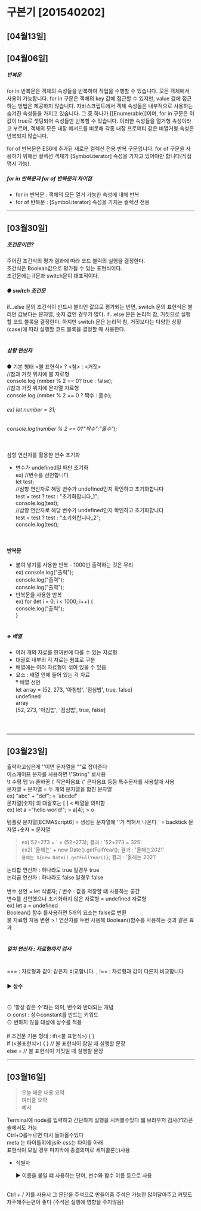 # 구본기 [201540202]

## [04월13일]

## [04월06일]

##### 반복문

for in 반복문은 객체의 속성들을 반복하여 작업을 수행할 수 있습니다. 모든 객체에서 사용이 가능합니다. for in 구문은 객체의 key 값에 접근할 수 있지만, value 값에 접근하는 방법은 제공하지 않습니다. 자바스크립트에서 객체 속성들은 내부적으로 사용하는 숨겨진 속성들을 가지고 있습니다. 그 중 하나가 [[Enumerable]]이며, for in 구문은 이 값이 true로 셋팅되어 속성들만 반복할 수 있습니다. 이러한 속성들을 열거형 속성이라고 부르며, 객체의 모든 내장 메서드를 비롯해 각종 내장 프로퍼티 같은 비열거형 속성은 반복되지 않습니다. <br />

for of 반복문은 ES6에 추가된 새로운 컬렉션 전용 반복 구문입니다. for of 구문을 사용하기 위해선 컬렉션 객체가 [Symbol.iterator] 속성을 가지고 있어야만 합니다(직접 명시 가능). <br />

##### for in 반복문과 for of 반복문의 차이점

* for in 반복문 : 객체의 모든 열거 가능한 속성에 대해 반복 <br />
* for of 반복문 : [Symbol.iterator] 속성을 가지는 컬렉션 전용 <br />



---

## [03월30일]

##### 조건문이란?
주어진 조건식의 평가 결과에 따라 코드 블럭의 실행을 결정한다. <br />
 조건식은 Boolean값으로 평가될 수 있는 표현식이다. <br />
조건문에는 if문과 switch문이 대표적이다.
<br />

<h5>● switch 조건문</h5>
 if…else 문의 조건식이 반드시 불리언 값으로 평가되는 반면,
switch 문의 표현식은 불리언 값보다는 문자열, 숫자 값인 경우가 많다.
if…else 문은 논리적 참, 거짓으로 실행할 코드 블록을 결정한다.
하지만 switch 문은 논리적 참, 거짓보다는 다양한 상황(case)에 따라 실행할 코드 블록을 결정할 때 사용한다. <br />
<br />

##### 삼항 연산자 <br />

● 기본 형태 <불 표현식> ? <참> : <거짓> <br />
//참과 거짓 위치에 불 자료형 <br />
console.log (nmber % 2 == 0? true : false); <br />
//참과 거짓 위치에 문자열 자료형 <br />
console.log (nmber % 2 == 0 ? 짝수 : 홀수); <br />

###### ex) let number = 31; <br />

###### console.log(number % 2 == 0?"짝수":"홀수"); <br />
<br />
삼항 연산자를 활용한 변수 초기화<br />

* 변수가 undefined일 때만 초기화 <br />
ex) //변수를 선언합니다 <br />
let test; <br />
//삼항 연산자로 해당 변수가 undefined인지 확인하고 초기화합니다 <br />
test = test ? test : "초기화합니다_1"; <br />
console.log(test); <br />
//삼항 연산자로 해당 변수가 undefined인지 확인하고 초기화합니다 <br />
test = test ? test : "초기화합니다_2"; <br />
console.log(test); <br />
<br />

#### 반복문
* 붙여 넣기를 사용한 반복 - 1000번 출력하는 것은 무리 <br />
ex) console.log("출력"); <br />
    console.log("출력"); <br />
    console.log("출력"); <br />
* 반복문을 사용한 반복 <br />
ex) for (let i = 0; i < 1000; i++) { <br />
    console.log("출력"); <br />
    } <br />
    <br />
##### ※ 배열
* 여러 개의 자료를 한꺼번에 다룰 수 있는 자료형 <br />
* 대괄호 내부의 각 자료는 쉼표로 구분 <br />
* 배열에는 여러 자료형이 섞여 있을 수 있음 <br />
* 요소 : 배열 안에 들어 있는 각 자료 <br />
º 배열 선언 <br />
 let array = [52, 273, '아침밥', '점심밥', true, false] <br />
 undefined <br />
 array <br />
 [52, 273, '아침밥', '점심밥', true, false] <br />
 <br />

 ##### 


---

## [03월23일]

츌력하고싶은게 ''이면 문자열을 ""로 잡아준다 <br />
이스케이프 문자를 사용하면 \\"String" 로사용 <br />
\t 수평 탭 \n 줄바꿈 \\' 작은따옴표 \\" 큰따옴표 등등 특수문자를 사용할때 사용 <br />
문자열 + 문자열 = 두 개의 문자열을 합친 문자열<br /> ex) "abc" + "def"; = 'abcdef' <br />
문자열[숫자] 의 대괄호는 [ ] < 배열을 의미함  <br /> ex) let a ="hello world!"; > a[4]; > o


템플릿 문자열[ECMAScript6] = 생성된 문자열에 ''가 찍혀서 나온다 ` = backtick
문자열+숫자 = 문자열 
>ex)'52+273 = ' + (52+273); 결과 :  '52+273 = 325' <br />
>ex2) '올해는' + new Date().getFullYear(); 결과 : '올해는2021' <br />
>`올해는 ${new Date().getFullYear()}`; 결과 : '올해는 2021' 

논리합 연산자 : 하나라도 true 일경우 true <br />
논리곱 연산자 : 하나라도 false 일경우 false <br />
<br />
변수 선언 = let 식별자;  / 변수 : 값을 저장할 떄 사용하는 공간<br />
변수를 선언했으나 초기화하지 않은 자료형 = undefined 자료형 <br /> ex) let a = undefined <br />
Boolean() 함수 를사용하면 5개의 요소는 false로 변환 <br />
불 자료형 자동 변환 > ! 연산자를 두번 사용해 Boolean()함수를 사용하는 것과 같은 효과<br />
<br />
<h5>일치 연산자 : 자료형까지 검사 </h5><br />  === : 자료형과 값이 같은지 비교합니다. , !== : 자료형과 값이 다른지 비교합니다 <br />
<h4>▶ 상수</h4> <br />
⊙ '항상 같은 수'라는 의미, 변수와 반대되는 개념 <br />
⊙ const :  상수constant를 만드는 키워드 <br />
⊙ 변하지 않을 대상에 상수를 적용<br />
<br />
if 조건문 기본 형태 : if(<불 표현식>) { } <br />
if (<불표현식>) { } // 불 표현식이 참일 때 실행할 문장<br />
else = // 불 표현식이 거짓일 때 실행할 문장

---

## [03월16일]

> 오늘 배운 내용 요약 <br />
> 여러줄 요약<br>
> 예시

Terminal에 node를 입력하고 간단하게 실행을 시켜볼수있다 웹 브라우저 검사(f12)콘솔에서도 가능 <br />
Ctrl+D를누르면 다시 돌아올수있다 <br />
meta 는 타이틀위에 js와 css는 타이틀 아래 <br />
표현식이 모일 경우 마지막에 종결의미로 세미콜론(;)사용 <br />

* 식별자<br />
<ol>▶ 이름을 붙일 떄 사용하는 단어, 변수와 함수 이름 등으로 사용</ol>

<br>Ctrl + / 키를 사용시 그 문단을 주석으로 만들어줌
주석은 가능한 많이달아주고 커밋도 자주해주는편이 좋다 (주석은 실행에 영향을 주지않음)</br>
